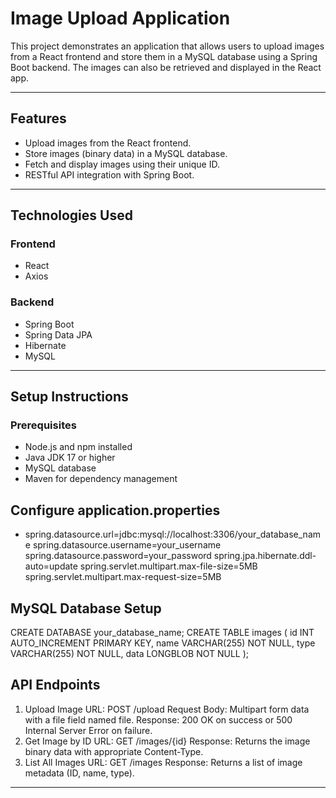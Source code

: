 # Image Upload Application

This project demonstrates an application that allows users to upload images from a React frontend and store them in a MySQL database using a Spring Boot backend. The images can also be retrieved and displayed in the React app.

---

## **Features**
- Upload images from the React frontend.
- Store images (binary data) in a MySQL database.
- Fetch and display images using their unique ID.
- RESTful API integration with Spring Boot.

---

## **Technologies Used**
### **Frontend**
- React
- Axios

### **Backend**
- Spring Boot
- Spring Data JPA
- Hibernate
- MySQL

---

## **Setup Instructions**

### **Prerequisites**
- Node.js and npm installed
- Java JDK 17 or higher
- MySQL database
- Maven for dependency management

## **Configure application.properties**
- spring.datasource.url=jdbc:mysql://localhost:3306/your_database_name
spring.datasource.username=your_username
spring.datasource.password=your_password
spring.jpa.hibernate.ddl-auto=update
spring.servlet.multipart.max-file-size=5MB
spring.servlet.multipart.max-request-size=5MB


## **MySQL Database Setup**

CREATE DATABASE your_database_name;
CREATE TABLE images (
    id INT AUTO_INCREMENT PRIMARY KEY,
    name VARCHAR(255) NOT NULL,
    type VARCHAR(255) NOT NULL,
    data LONGBLOB NOT NULL
);

## **API Endpoints**

1. Upload Image
  URL: POST /upload
  Request Body: Multipart form data with a file field named file.
  Response: 200 OK on success or 500 Internal Server Error on failure.
2. Get Image by ID
  URL: GET /images/{id}
  Response: Returns the image binary data with appropriate Content-Type.
3. List All Images
  URL: GET /images
  Response: Returns a list of image metadata (ID, name, type).

---

